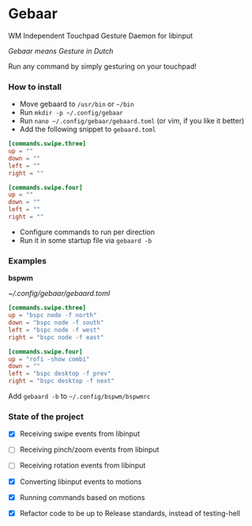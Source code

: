 Gebaar
=========

WM Independent Touchpad Gesture Daemon for libinput

_Gebaar means Gesture in Dutch_

Run any command by simply gesturing on your touchpad!

### How to install

- Move gebaard to `/usr/bin` or `~/bin`
- Run `mkdir -p ~/.config/gebaar`
- Run `nano ~/.config/gebaar/gebaard.toml` (or vim, if you like it better)
- Add the following snippet to `gebaard.toml`

```toml
[commands.swipe.three]
up = ""
down = ""
left = ""
right = ""

[commands.swipe.four]
up = ""
down = ""
left = ""
right = ""
```
- Configure commands to run per direction
- Run it in some startup file via `gebaard -b`

### Examples

**bspwm**

_~/.config/gebaar/gebaard.toml_
```toml
[commands.swipe.three]
up = "bspc node -f north"
down = "bspc node -f south"
left = "bspc node -f west"
right = "bspc node -f east"

[commands.swipe.four]
up = "rofi -show combi"
down = ""
left = "bspc desktop -f prev"
right = "bspc desktop -f next"
```

Add `gebaard -b` to `~/.config/bspwm/bspwmrc`

### State of the project

- [x] Receiving swipe events from libinput
- [ ] Receiving pinch/zoom events from libinput
- [ ] Receiving rotation events from libinput
- [x] Converting libinput events to motions
- [x] Running commands based on motions
- [x] Refactor code to be up to Release standards, instead of testing-hell

